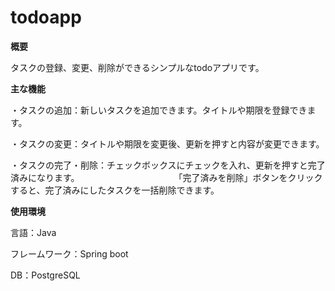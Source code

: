 # todoapp


**概要**

タスクの登録、変更、削除ができるシンプルなtodoアプリです。



**主な機能**

・タスクの追加：新しいタスクを追加できます。タイトルや期限を登録できます。

・タスクの変更：タイトルや期限を変更後、更新を押すと内容が変更できます。

・タスクの完了・削除：チェックボックスにチェックを入れ、更新を押すと完了済みになります。
　　　　　　　　　　　「完了済みを削除」ボタンをクリックすると、完了済みにしたタスクを一括削除できます。



**使用環境**

言語：Java

フレームワーク：Spring boot

DB：PostgreSQL
